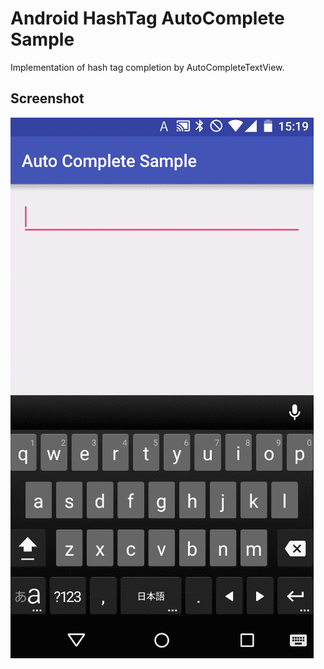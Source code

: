 # Android HashTag AutoComplete Sample

Implementation of hash tag completion by AutoCompleteTextView.

## Screenshot
![Screenshot](screenshot/sample.gif)
